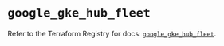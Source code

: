 # `google_gke_hub_fleet`

Refer to the Terraform Registry for docs: [`google_gke_hub_fleet`](https://registry.terraform.io/providers/hashicorp/google/6.39.0/docs/resources/gke_hub_fleet).
